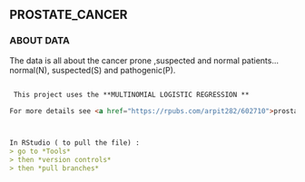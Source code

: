## PROSTATE_CANCER

### ABOUT DATA

 The data is all about the cancer prone ,suspected and normal patients...
 normal(N), suspected(S) and pathogenic(P).
 
 

```markdown

 This project uses the **MULTINOMIAL LOGISTIC REGRESSION **

For more details see <a href="https://rpubs.com/arpit282/602710">prostate_cancer</a>



In RStudio ( to pull the file) :
> go to *Tools*
> then *version controls*
> then *pull branches*

 
 
 
 
 
 
 
```
